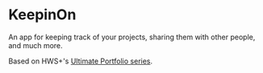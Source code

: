 # KeepinOn

An app for keeping track of your projects, sharing them with other people, and much more.

Based on HWS+'s [Ultimate Portfolio series](https://www.hackingwithswift.com/plus/ultimate-portfolio-app).

